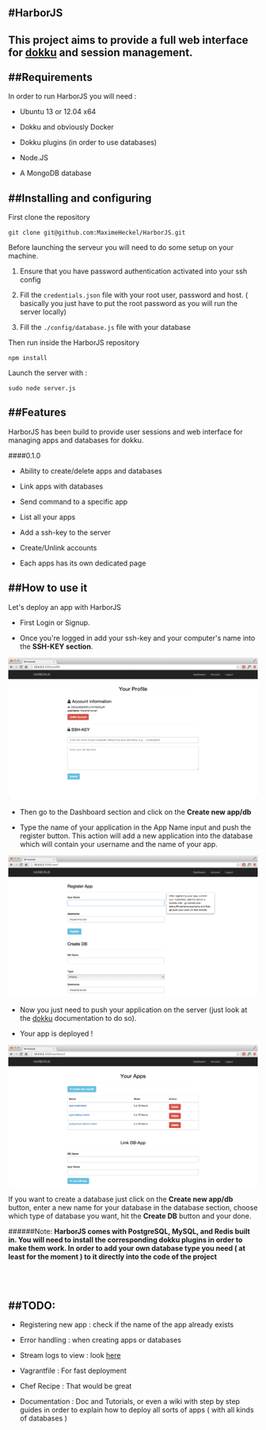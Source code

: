 #HarborJS
---
This project aims to provide a full web interface for [dokku](https://github.com/progrium/dokku) and session management.
<br>
<br>
##Requirements
---
In order to run HarborJS you will need :

- Ubuntu 13 or 12.04 x64 

- Dokku and obviously Docker

- Dokku plugins (in order to use databases)

- Node.JS

- A MongoDB database 


##Installing and configuring
---

First clone the repository

```
git clone git@github.com:MaximeHeckel/HarborJS.git
```

Before launching the serveur you will need to do some setup on your machine.

1. Ensure that you have password authentication activated into your ssh config

2. Fill the <code>credentials.json</code> file with your root user, password and host. ( basically you just have to put the root password as you will run the server locally)

3. Fill the <code>./config/database.js</code> file with your database


Then run inside the HarborJS repository

```
npm install 

```


Launch the server with : 

```
sudo node server.js
```

##Features
---

HarborJS has been build to provide user sessions and web interface for managing apps and databases for dokku.

####0.1.0

- Ability to create/delete apps and databases

- Link apps with databases

- Send command to a specific app

- List all your apps

- Add a ssh-key to the server

- Create/Unlink accounts

- Each apps has its own dedicated page


##How to use it
---

Let's deploy an app with HarborJS

- First Login or Signup. 

- Once you're logged in add your ssh-key and your computer's name into the **SSH-KEY section**.

<img src="/public/img/HarborJS.png">

- Then go to the Dashboard section and click on the **Create new app/db** 

- Type the name of your application in the App Name input
and push the register button. This action will add a new application into the database which will contain your username and the name of your app.

<img src="/public/img/HarborJS2.png">

- Now you just need to push your application on the server (just look at the [dokku](https://github.com/progrium/dokku) documentation to do so).

- Your app is deployed !

<img src="/public/img/HarborJS3.png">


If you want to create a database just click on the **Create new app/db** button, enter a new name for your database in the database section, choose which type of database you want, hit the **Create DB** button and your done.


######Note: 
<strong>HarborJS comes with PostgreSQL, MySQL, and Redis built in. You will need to install the corresponding dokku plugins in order to make them work. In order to add your own database type you need ( at least for the moment ) to it directly into the code of the project</strong> 

<br>
<br>

##TODO:
---

- Registering new app : check if the name of the app already exists

- Error handling : when creating apps or databases

- Stream logs to view : look [here](http://stackoverflow.com/questions/22594313/docker-api-show-container-logs-in-a-webpage)

- Vagrantfile : For fast deployment

- Chef Recipe : That would be great

- Documentation : Doc and Tutorials, or even a wiki with step by step guides in order to explain how to deploy all sorts of apps ( with all kinds of databases )
